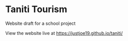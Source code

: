 # Taniti Tourism
Website draft for a school project

View the website live at https://justjoe19.github.io/taniti/
